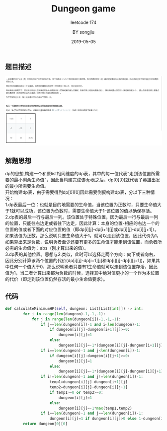 ﻿---
layout:     post
title:      Dungeon game
subtitle:   leetcode 174
date:       2019-05-05
author:     BY songjiu
header-img: img/post-bg-ios9-web.jpg
catalog: true
tags:
    - 算法
--- 

## 题目描述
![](/img/dxcyxp1.jpg)

## 解题思想
  dp的思想,构建一个和原list相同维度的dp表，其中的每一位代表“走到该位置所需要的最小剩余生命值”，因此当构建完成该dp表之后，dp[0][0]就代表了英雄出发的最小所需要生命值。  
  开始构建dp表，由于需要得到dp[0][0]因此需要倒叙构建dp表，分以下三种情况：  
  1.dp表最后一位：也就是目的地需要的生命值，当该位置为正数时，只要生命值大于1就可以成功，该位置为负数时，需要生命值大于1-该位置的值以确保存活。  
  2.dp表的最后一行与最后一列。该位置处于特殊位置，因为最后一行与最后一列的位置，只能往右边走或者往下边走，因此计算：本身的位置-相应的右边一个的位置的值或者下面的对应位置的值（即dp[i][j]-dp[i+1][j]或dp[i][j]-dp[i][j+1]）。如果该值为正数，那么说明只要生命值大于1，就可以走到该位置，因此代价为1，如果算出来是负数，说明勇者至少还要有更多的生命值才能走到该位置，而勇者所必需的生命值为：abs（刚才算出来的值）。  
  3.dp表的其他位置。思想与2.类似，此时可以选择走两个方向：向下或者向右，因此分别计算该两个位置的代价(dp[i][j]-dp[i+1][j]和dp[i][j]-dp[i][j+1])，如果其中任何一个值大于0，那么说明勇者只要有1生命值就可以走到该位置存活，因此值为1，当二者计算出来都为负数的时候，选择其中绝对值更小的一个作为本位置的代价（即走到该位置仍然存活的最小生命值要求）。  

## 代码
```python
def calculateMinimumHP(self, dungeon: List[List[int]]) -> int:
        for i in range(len(dungeon)-1,-1,-1):
            for j in range(len(dungeon[i])-1,-1,-1):
                if j==len(dungeon[i])-1 and i<len(dungeon)-1:
                    if dungeon[i][j]-dungeon[i+1][j]>=0:
                        dungeon[i][j]=1
                    else:
                        dungeon[i][j]=-1*(dungeon[i][j]-dungeon[i+1][j])
                if i==len(dungeon)-1 and j<len(dungeon[i])-1:
                    if dungeon[i][j]-dungeon[i][j+1]>=0:
                        dungeon[i][j]=1
                    else:
                        dungeon[i][j]=-1*(dungeon[i][j]-dungeon[i][j+1])
                if i!=len(dungeon)-1 and j!=len(dungeon[i])-1:
                    temp1=dungeon[i][j]-dungeon[i+1][j]
                    temp2=dungeon[i][j]-dungeon[i][j+1]
                    if temp1>=0 or temp2>=0:
                        dungeon[i][j]=1
                    else:
                        dungeon[i][j]=-1*max(temp1,temp2)
                if i==len(dungeon)-1 and j==len(dungeon[i])-1:
                    dungeon[i][j]=1 if dungeon[i][j]>0 else 1-dungeon[i][j]
        return dungeon[0][0]
```
